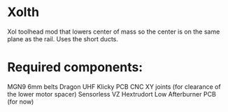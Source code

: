 # Xolth
Xol  toolhead mod that lowers center of mass so the center is on the same plane as the rail. Uses the short ducts.

# Required components:
MGN9
6mm belts
Dragon UHF
Klicky PCB
CNC XY joints (for clearance of the lower motor spacer)
Sensorless
VZ Hextrudort Low 
Afterburner PCB (for now)
